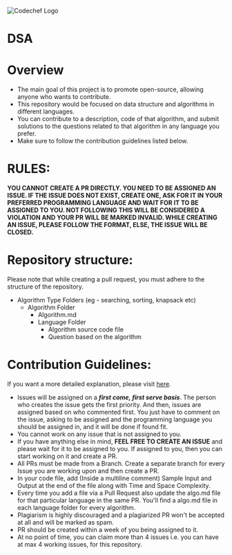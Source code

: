 ![Codechef Logo](https://user-images.githubusercontent.com/77433608/136649361-89697879-7105-44d2-83cc-5af4eb1e6f40.png)
# DSA

# Overview 
* The main goal of this project is to promote open-source, allowing anyone who wants to contribute.
* This repository would be focused on data structure and algorithms in different languages.
* You can contribute to a description, code of that algorithm, and submit solutions to the questions related to that algorithm in any language you prefer.
* Make sure to follow the contribution guidelines listed below.

# RULES:

**YOU CANNOT CREATE A PR DIRECTLY. YOU NEED TO BE ASSIGNED AN ISSUE. IF THE ISSUE DOES NOT EXIST, CREATE ONE, ASK FOR IT IN YOUR PREFERRED PROGRAMMING LANGUAGE AND WAIT FOR IT TO BE ASSIGNED TO YOU. NOT FOLLOWING THIS WILL BE CONSIDERED A VIOLATION AND YOUR PR WILL BE MARKED INVALID. WHILE CREATING AN ISSUE, PLEASE FOLLOW THE FORMAT, ELSE, THE ISSUE WILL BE CLOSED.**

# Repository structure:
Please note that while creating a pull request, you must adhere to the structure of the repository.
- Algorithm Type Folders (eg - searching, sorting, knapsack etc)
    - Algorithm Folder
        - Algorithm.md
        - Language Folder
            - Algorithm source code file
            - Question based on the algorithm


# Contribution Guidelines:
If you want a more detailed explanation, please visit [here](https://github.com/CodeChefMUST/DSA/blob/main/Contribution%20guidelines.md).

* Issues will be assigned on a ***first come, first serve basis***. The person who creates the issue gets the first priority. And then, issues are assigned based on who commented first. You just have to comment on the issue, asking to be assigned and the programming language you should be assigned in, and it will be done if found fit.
* You cannot work on any issue that is not assigned to you.
* If you have anything else in mind, **FEEL FREE TO CREATE AN ISSUE** and please wait for it to be assigned to you. If assigned to you, then you can start working on it and create a PR.
* All PRs must be made from a Branch. Create a separate branch for every Issue you are working upon and then create a PR.
* In your code file, add (Inside a multiline comment) Sample Input and Output at the end of the file along with Time and Space Complexity.
* Every time you add a file via a Pull Request also update the algo.md file for that particular language in the same PR. You'll find a algo.md file in each language folder for every algorithm.
* Plagiarism is highly discouraged and a plagiarized PR won't be accepted at all and will be marked as spam.
* PR should be created within a week of you being assigned to it.
* At no point of time, you can claim more than 4 issues i.e. you can have at max 4 working issues, for this repository.


